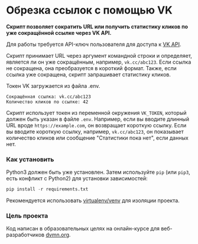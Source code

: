 # Обрезка ссылок с помощью VK
__Cкрипт позволяет сократить URL или получить статистику кликов по уже сокращённой ссылке через VK API.__

Для работы требуется API-ключ пользователя для доступа к [VK API](https://dev.vk.com/ru/). 

Скрипт принимает URL через аргумент командной строки и определяет, является ли он уже сокращённым, например, `vk.cc/abc123`.
Если ссылка не сокращена, она преобразуется в короткий формат. Также, если ссылка уже сокращена, скрипт запрашивает статистику кликов.

Токен VK загружается из файла .env.

```
Сокращённая ссылка: vk.cc/abc123
Количество кликов по ссылке: 42
```

Скрипт использует токен из переменной окружения `VK_TOKEN`, который должен быть указан в файле `.env`. Например, если вы вводите длинный URL вроде `https://example.com`, он возвращает короткую ссылку. Если вы вводите короткую ссылку, например, `vk.cc/abc123`, он показывает количество кликов или сообщение "Статистики пока нет", если данных нет.

### Как установить

Python3 должен быть уже установлен.
Затем используйте `pip` (или `pip3`, есть конфликт с Python2) для установки зависимостей:
```python
pip install -r requirements.txt
```

Рекомендуется использовать [virtualenv/venv](https://docs.python.org/3/library/venv.html) для изоляции проекта.

### Цель проекта

Код написан в образовательных целях на онлайн-курсе для веб-разработчиков [dvmn.org](https://dvmn.org/).